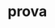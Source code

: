 # prova
<!DOCTYPE html>
<html lang="en">
<head>
    <meta charset="UTF-8">
    <meta name="viewport" content="width=device-width, initial-scale=1.0">
    <title>Document</title>
</head>
<body>
    
</body>
</html>
<title>ong de animais, conheça mais sobre
    <text>Às vezes, a única chance desse cachorro ser feliz e sobreviver é quando uma ONG o encontra e possui estrutura para dar a ele o atendimento veterinário necessário, restaurando a sua saúde, mas também, avaliando candidatos a adoção do mesmo, para que o processo seja de sucesso e o animal não volte para as ruas.

        Um cachorro com família, mas que vive preso, não recebe comida e é utilizado para procriação constante, gerando lucro para seus donos, também precisa do apoio de uma organização da sociedade civil, que tenha poderes para acionar os donos judicialmente e levá-los a assumir a responsabilidade pelo que fizeram ao animal.
        
        
